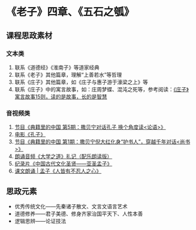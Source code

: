 # 《老子》四章、《五石之瓠》

## 课程思政素材

### 文本类

1. 联系《道德经》《淮南子》等道家经典
2. 联系《老子》其他篇章，理解“上善若水”等哲理
3. 联系《庄子》其他篇章，如《庄子与惠子游于濠梁之上》等
4. 联系《庄子》中的寓言故事，如：庄周梦蝶、混沌之死等，参考阅读：[《庄子》寓言故事15则，读的是故事，长的是智慧](https://www.sohu.com/a/375279612_523116)

### 音视频类

1. [节目《典籍里的中国 第5期：撒贝宁对话孔子 换个角度读<论语>》](https://v.qq.com/x/page/o325229089r.html)
2. [电影《孔子》](https://v.qq.com/x/cover/fniypg70f8c4v1e/b0042hxao83.html)
3. [节目《典籍里的中国 第1期：撒贝宁倪大红化身“护书人”，穿越千年对话<尚书>》](https://v.qq.com/x/cover/mzc00200kl0t4wx/p00361cpa25.html)
4. [朗诵音频《大学之道》礼记（配乐朗读版）](https://v.qq.com/x/page/h0309wc6t0r.html)
5. [纪录片《中国古代文化圣贤——亚圣孟子》](https://www.bilibili.com/video/BV1Js411X7cb/?p=2&vd_source=9dd28950c31bfacab6a9020e0908c63f)
6. [课文朗诵 | 孟子《人皆有不忍人之心》](https://www.bilibili.com/video/BV1BP4y1f7ES/?vd_source=9dd28950c31bfacab6a9020e0908c63f)

## 思政元素

- 优秀传统文化——先秦诸子散文、文言文语言艺术
- 道德修养——君子美德、修身齐家治国平天下、人性本善
- 逻辑思辨——论证技法
